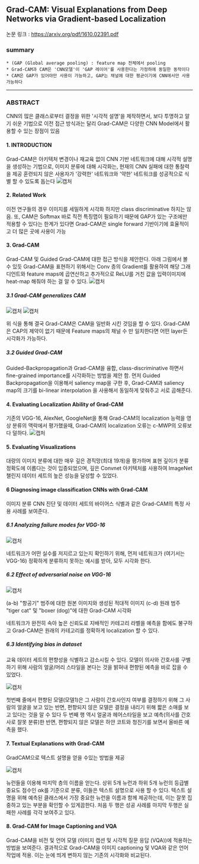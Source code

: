 ## Grad-CAM: Visual Explanations from Deep Networks via Gradient-based Localization

논문 링크 : https://arxiv.org/pdf/1610.02391.pdf

### summary
```
* (GAP (Global average pooling) : feature map 전체에서 pooling
* Grad-CAM과 CAM은 'CNN모델'이 'GAP 레이어'를 사용한다는 가정하에 동일한 동작이다
* CAM은 GAP가 있어야만 사용이 가능하고, GAP는 채널에 대한 평균이기에 CNN에서만 사용 가능하다
```
-------------------



### ABSTRACT
CNN의 많은 클래스로부터 결정을 위한 '시각적 설명'을 제작하면서, 보다 투명하고 알기 쉬운 기법으로 
이전 접근 방식과는 달리 Grad-CAM은 다양한 CNN Model에서 활용할 수 있는 장점이 있음

#### 1. INTRODUCTION
Grad-CAM은 아키텍처 변경이나 재교육 없이 CNN 기반 네트워크에 대해 시각적 설명을 생성하는 기법으로, 이미지 분류에 대해 시각화는, 현재의 CNN 실패에 대한 통찰력을 제공
훈련되지 않은 사용자가 '강력한' 네트워크와 '약한' 네트워크를 성공적으로 식별 할 수 있도록 돕는다
![캡처](https://user-images.githubusercontent.com/51469989/82171412-310ad800-9902-11ea-9b25-5867154e3ea8.JPG)

#### 2. Related Work
이전 연구들의 경우 이미지를 세밀하게 시각화 하지만 class discriminative 하지는 않음.
또, CAM은 Softmax 바로 직전 특징맵이 필요하기 때문에 GAP가 있는 구조에만 적용할 수 있다는 한계가 있다면
Grad-CAM은 single forward 기반이기에 효율적이고 더 많은 곳에 사용이 가능

#### 3. Grad-CAM
Grad-CAM 및 Guided Grad-CAM에 대한 접근 방식을 제안한다.
아래 그림에서 볼 수 있듯 Grad-CAM을 표현하기 위해서는 Conv 층의 Gradient를 활용하여 해당 그래디언트와 feature maps에 곱연산하고 추가적으로
ReLU를 거친 값을 입력이미지에 heat-map 해줘야 하는 걸 알 수 있다.
![캡처](https://user-images.githubusercontent.com/51469989/82644102-b61c2700-9c4b-11ea-8c1e-f29b1f9f1594.JPG)


##### 3.1 Grad-CAM generalizes CAM
![캡처](https://user-images.githubusercontent.com/51469989/82658248-a3145180-9c61-11ea-96d6-69f02cce8e75.JPG)
![캡처](https://user-images.githubusercontent.com/51469989/82658315-bd4e2f80-9c61-11ea-98ad-96138f011c1e.JPG)

위 식을 통해 결국 Grad-CAM은 CAM을 일반화 시킨 것임을 할 수 있다. Grad-CAM은 CAP의 제약이 없기 때문에 Feature maps의 채널 수 만 일치한다면 어떤 layer든 시각화가 가능하다.
##### 3.2 Guided Grad-CAM
Guided-Backpropagation과 Grad-CAM을 융합, class-discriminative 하면서
fine-grained importance를 시각화하는 방법을 제안 함.
먼저 Guided Backpropagation을 이용해서 saliency map을 구한 후,
Grad-CAM과 saliency map의 크기를 bi-linear interpolation 을 사용해서 동일하게 맞춰주고 서로 곱해준다.

#### 4. Evaluating Localization Ability of Grad-CAM
기존의 VGG-16, AlexNet, GoogleNet을 통해 Grad-CAM의 localization 능력을 영상 분류의 맥락에서 평가했을때,
Grad-CAM의 localization 오류는 c-MWP의 오류보다 덜하다. 
![캡처](https://user-images.githubusercontent.com/51469989/82647261-e7e3bc80-9c50-11ea-8ef0-792489f42b71.JPG)

#### 5. Evaluating Visualizations
대량의 이미지 분류에 대한 매우 깊은 경직망(최대 19개)을 평가하며 표현 깊이가 분류 정확도에 이롭다는 것이 입증되었으며,
깊은 Convnet 아키텍처를 사용하여 ImageNet 챌린지 데이터 세트의 높은 성능을 달성할 수 있었다.

#### 6 Diagnosing image classification CNNs with Grad-CAM
이미지 분류 CNN 진단 및 데이터 세트의 바이어스 식별과 같은 Grad-CAM의 특정 사용 사례를 보여준다.

##### 6.1 Analyzing failure modes for VGG-16
![캡처](https://user-images.githubusercontent.com/51469989/82653602-6db83580-9c5a-11ea-8173-6c5af83b3608.JPG)

네트워크가 어떤 실수를 저지르고 있는지 확인하기 위해, 먼저 네트워크가 (여기서는 VGG-16) 정확하게
분류하지 못하는 예시를 받아, 모두 시각화 한다.

##### 6.2 Effect of adversarial noise on VGG-16
![캡처](https://user-images.githubusercontent.com/51469989/82654088-27afa180-9c5b-11ea-8931-6608c93355e3.JPG)

(a-b) "항공기" 범주에 대한 원본 이미지와 생성된 적대적 이미지
(c-d) 원래 범주 "tiger cat" 및 "boxer (dog)"에 대한 Grad-CAM 시각화

네트워크가 완전히 속아 높은 신뢰도로 지배적인 카테고리 라벨을 예측을 함에도 불구하고
Grad-CAM은 원래의 카테고리를 정확하게 localization 할 수 있다.

##### 6.3 Identifying bias in dataset
교육 데이터 세트의 편향성을 식별하고 감소시킬 수 있다.
모델이 의사와 간호사를 구별하기 위해 사람의 얼굴/머리 스타일을 본다는 것을 밝혀내 편향된 예측을 바로 잡을 수 있었다.

![캡처](https://user-images.githubusercontent.com/51469989/82656890-70695980-9c5f-11ea-9188-a14779c49725.JPG)

첫번째 줄에서 편향된 모델(모델1)은 그 사람이 간호사인지 여부를 결정하기 위해 그 사람의 얼굴을 보고 있는 반면, 편향되지 않은 모델은 결정을 내리기 위해 짧은 소매를 보고 있다는 것을 알 수 있다
두 번째 행 역시 얼굴과 헤어스타일을 보고 예측(의사를 간호사로 잘못 분류)한 반면, 편향되지 않은 모델은 하얀 코트와 청진기를 보면서 올바른 예측을 했다.


#### 7. Textual Explanations with Grad-CAM
GradCAM으로 텍스트 설명을 얻을 수있는 방법을 제공 

![캡처](https://user-images.githubusercontent.com/51469989/82657694-bd016480-9c60-11ea-812f-240f264c9e0e.JPG)

뉴런들을 이용해 마지막 층의 이름을 얻는다. 상위 5개 뉴런과 하위 5개 뉴런의 등급별 중요도 점수인 αk를 기준으로 분류, 이들은 텍스트 설명으로 사용 할 수 있다.
텍스트 설명을 위해 예측된 클래스에서 가장 중요한 뉴런을 이름과 함께 제공하는데, 이는 잘못 집중하고 있는 부분을 확인할 수 있게끔한다.
처음 두 행은 성공 사례를 마지막 두행은 실패한 사례를 각각 보여주고 있다.

#### 8. Grad-CAM for Image Captioning and VQA
Grad-CAM을 비전 및 언어 모델 (이미지 캡션 및 시각적 질문 응답 (VQA))에 적용하는 방법을 보여준다.
결과적으로 Grad-CAM을 이미지 captioning 및 VQA와 같은 언어작업에 적용. 이는 눈에 띄게 변하지 않는 기존의 시각화와 비교된다. 
